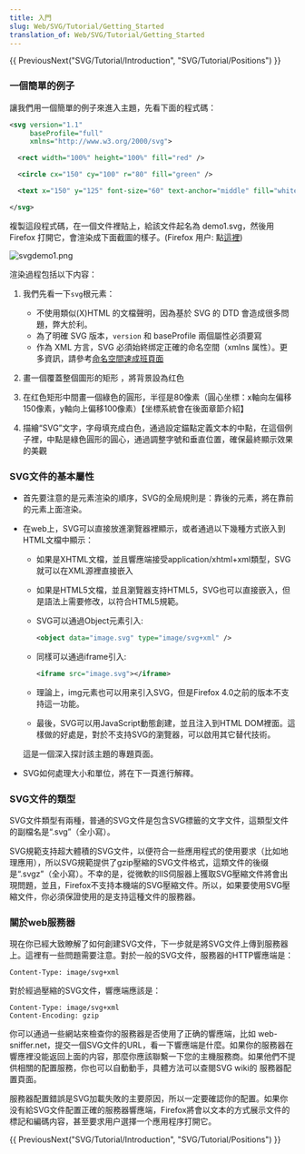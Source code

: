 ```yaml
---
title: 入門
slug: Web/SVG/Tutorial/Getting_Started
translation_of: Web/SVG/Tutorial/Getting_Started
---
```

{{ PreviousNext("SVG/Tutorial/Introduction", "SVG/Tutorial/Positions") }}

### 一個簡單的例子

讓我們用一個簡單的例子來進入主題，先看下面的程式碼：

```xml
<svg version="1.1"
     baseProfile="full"
     xmlns="http://www.w3.org/2000/svg">

  <rect width="100%" height="100%" fill="red" />

  <circle cx="150" cy="100" r="80" fill="green" />

  <text x="150" y="125" font-size="60" text-anchor="middle" fill="white">SVG</text>

</svg>
```

複製這段程式碼，在一個文件裡貼上，給該文件起名為 demo1.svg，然後用 Firefox 打開它，會渲染成下面截圖的樣子。(Firefox 用户: 點[這裡](/@api/deki/files/4571/=svgdemo1.xml))

![svgdemo1.png](/@api/deki/files/4928/=svgdemo1.png)

渲染過程包括以下内容：

1.  我們先看一下`svg`根元素：

    - 不使用類似(X)HTML 的文檔聲明，因為基於 SVG 的 DTD 會造成很多問題，弊大於利。
    - 為了明確 SVG 版本，`version` 和 baseProfile 兩個屬性必須要寫
    - 作為 XML 方言，SVG 必須始終绑定正確的命名空間（xmlns 属性）。更多資訊，請參考[命名空間速成班頁面](/en/SVG/Namespaces_Crash_Course)

2.  畫一個覆蓋整個圖形的矩形 ，將背景設為红色
3.  在红色矩形中間畫一個綠色的圓形，半徑是80像素（圓心坐標：x軸向左偏移150像素，y軸向上偏移100像素）【坐標系統會在後面章節介紹】
4.  描繪“SVG”文字，字母填充成白色，通過設定錨點定義文本的中點，在這個例子裡，中點是綠色圓形的圓心，通過調整字號和垂直位置，確保最終顯示效果的美觀

### SVG文件的基本屬性

- 首先要注意的是元素渲染的順序，SVG的全局規則是：靠後的元素，將在靠前的元素上面渲染。
- 在web上，SVG可以直接放進瀏覽器裡顯示，或者通過以下幾種方式嵌入到HTML文檔中顯示：

  - 如果是XHTML文檔，並且響應端接受application/xhtml+xml類型，SVG就可以在XML源裡直接嵌入
  - 如果是HTML5文檔，並且瀏覽器支持HTML5，SVG也可以直接嵌入，但是語法上需要修改，以符合HTML5規範。
  - SVG可以通過Object元素引入:

    ```xml
    <object data="image.svg" type="image/svg+xml" />
    ```

  - 同樣可以通過iframe引入:

    ```xml
    <iframe src="image.svg"></iframe>
    ```
    
  - 理論上，img元素也可以用来引入SVG，但是Firefox 4.0之前的版本不支持這一功能。
  - 最後，SVG可以用JavaScript動態創建，並且注入到HTML DOM裡面。這樣做的好處是，對於不支持SVG的瀏覽器，可以啟用其它替代技術。

  這是一個深入探討該主題的專題頁面。

- SVG如何處理大小和單位，將在下一頁進行解釋。

### SVG文件的類型

SVG文件類型有兩種，普通的SVG文件是包含SVG標籤的文字文件，這類型文件的副檔名是“.svg”（全小寫）。

SVG規範支持超大體積的SVG文件，以便符合一些應用程式的使用要求（比如地理應用），所以SVG規範提供了gzip壓縮的SVG文件格式，這類文件的後缀是“.svgz”（全小寫）。不幸的是，從微軟的IIS伺服器上獲取SVG壓縮文件將會出現問題，並且，Firefox不支持本機端的SVG壓縮文件。所以，如果要使用SVG壓縮文件，你必須保證使用的是支持這種文件的服務器。

### 關於web服務器

現在你已經大致瞭解了如何創建SVG文件，下一步就是將SVG文件上傳到服務器上。這裡有一些問題需要注意。對於一般的SVG文件，服務器的HTTP響應端是：

```
Content-Type: image/svg+xml
```

對於經過壓縮的SVG文件，響應端應該是：

```
Content-Type: image/svg+xml
Content-Encoding: gzip
```

你可以通過一些網站來檢查你的服務器是否使用了正确的響應端，比如 web-sniffer.net，提交一個SVG文件的URL，看一下響應端是什麼。如果你的服務器在響應裡没能返回上面的内容，那麼你應該聯繫一下您的主機服務商。如果他們不提供相關的配置服務，你也可以自動動手，具體方法可以查閱SVG wiki的 服務器配置頁面。

服務器配置錯誤是SVG加載失敗的主要原因，所以一定要確認你的配置。如果你没有給SVG文件配置正確的服務器響應端，Firefox將會以文本的方式展示文件的標記和編碼内容，甚至要求用户選擇一个應用程序打開它。

{{ PreviousNext("SVG/Tutorial/Introduction", "SVG/Tutorial/Positions") }}

